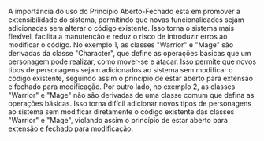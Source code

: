 A importância do uso do Princípio Aberto-Fechado está em promover a extensibilidade do sistema, permitindo que novas funcionalidades sejam adicionadas sem alterar o código existente. Isso torna o sistema mais flexível, facilita a manutenção e reduz o risco de introduzir erros ao modificar o código.
No exemplo 1, as classes "Warrior" e "Mage" são derivadas da classe "Character", que define as operações básicas que um personagem pode realizar, como mover-se e atacar. Isso permite que novos tipos de personagens sejam adicionados ao sistema sem modificar o código existente, seguindo assim o princípio de estar aberto para extensão e fechado para modificação.
Por outro lado, no exemplo 2, as classes "Warrior" e "Mage" não são derivadas de uma classe comum que defina as operações básicas. Isso torna difícil adicionar novos tipos de personagens ao sistema sem modificar diretamente o código existente das classes "Warrior" e "Mage", violando assim o princípio de estar aberto para extensão e fechado para modificação.
